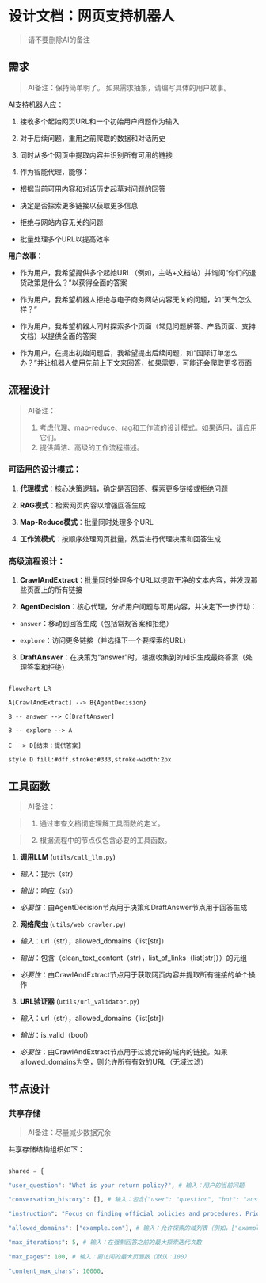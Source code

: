 # 设计文档：网页支持机器人

> 请不要删除AI的备注

## 需求

> AI备注：保持简单明了。
> 如果需求抽象，请编写具体的用户故事。

AI支持机器人应：

1. 接收多个起始网页URL和一个初始用户问题作为输入

2. 对于后续问题，重用之前爬取的数据和对话历史

3. 同时从多个网页中提取内容并识别所有可用的链接

4. 作为智能代理，能够：

- 根据当前可用内容和对话历史起草对问题的回答

- 决定是否探索更多链接以获取更多信息

- 拒绝与网站内容无关的问题

- 批量处理多个URL以提高效率

**用户故事：**

- 作为用户，我希望提供多个起始URL（例如，主站+文档站）并询问“你们的退货政策是什么？”以获得全面的答案

- 作为用户，我希望机器人拒绝与电子商务网站内容无关的问题，如“天气怎么样？”

- 作为用户，我希望机器人同时探索多个页面（常见问题解答、产品页面、支持文档）以提供全面的答案

- 作为用户，在提出初始问题后，我希望提出后续问题，如“国际订单怎么办？”并让机器人使用先前上下文来回答，如果需要，可能还会爬取更多页面

## 流程设计

> AI备注：
> 1. 考虑代理、map-reduce、rag和工作流的设计模式。如果适用，请应用它们。
> 2. 提供简洁、高级的工作流程描述。

### 可适用的设计模式：

1. **代理模式**：核心决策逻辑，确定是否回答、探索更多链接或拒绝问题

2. **RAG模式**：检索网页内容以增强回答生成

3. **Map-Reduce模式**：批量同时处理多个URL

4. **工作流模式**：按顺序处理网页批量，然后进行代理决策和回答生成

### 高级流程设计：

1. **CrawlAndExtract**：批量同时处理多个URL以提取干净的文本内容，并发现那些页面上的所有链接

2. **AgentDecision**：核心代理，分析用户问题与可用内容，并决定下一步行动：

- `answer`：移动到回答生成（包括常规答案和拒绝）

- `explore`：访问更多链接（并选择下一个要探索的URL）

3. **DraftAnswer**：在决策为“answer”时，根据收集到的知识生成最终答案（处理答案和拒绝）

```mermaid

flowchart LR

A[CrawlAndExtract] --> B{AgentDecision}

B -- answer --> C[DraftAnswer]

B -- explore --> A

C --> D[结束：提供答案]

style D fill:#dff,stroke:#333,stroke-width:2px

```

## 工具函数

> AI备注：

> 1. 通过审查文档彻底理解工具函数的定义。

> 2. 根据流程中的节点仅包含必要的工具函数。

1. **调用LLM** (`utils/call_llm.py`)

- *输入*：提示（str）

- *输出*：响应（str）

- *必要性*：由AgentDecision节点用于决策和DraftAnswer节点用于回答生成

2. **网络爬虫** (`utils/web_crawler.py`)

- *输入*：url（str），allowed_domains（list[str]）

- *输出*：包含（clean_text_content（str），list_of_links（list[str]））的元组

- *必要性*：由CrawlAndExtract节点用于获取网页内容并提取所有链接的单个操作

3. **URL验证器** (`utils/url_validator.py`)

- *输入*：url（str），allowed_domains（list[str]）

- *输出*：is_valid（bool）

- *必要性*：由CrawlAndExtract节点用于过滤允许的域内的链接。如果allowed_domains为空，则允许所有有效的URL（无域过滤）

## 节点设计

### 共享存储

> AI备注：尽量减少数据冗余

共享存储结构组织如下：

```python

shared = {

"user_question": "What is your return policy?", # 输入：用户的当前问题

"conversation_history": [], # 输入：包含{"user": "question", "bot": "answer"}的列表

"instruction": "Focus on finding official policies and procedures. Prioritize FAQ and help pages.", # 输入：如何回答和爬取的说明

"allowed_domains": ["example.com"], # 输入：允许探索的域列表（例如，["example.com", "support.example.com"])

"max_iterations": 5, # 输入：在强制回答之前的最大探索迭代次数

"max_pages": 100, # 输入：要访问的最大页面数（默认：100）

"content_max_chars": 10000,

